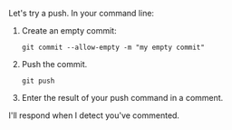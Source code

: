 Let's try a push. In your command line:

1. Create an empty commit:
    ```shell
    git commit --allow-empty -m "my empty commit"
    ```
2. Push the commit.
    ```shell
    git push
    ```
3. Enter the result of your push command in a comment.

I'll respond when I detect you've commented. 